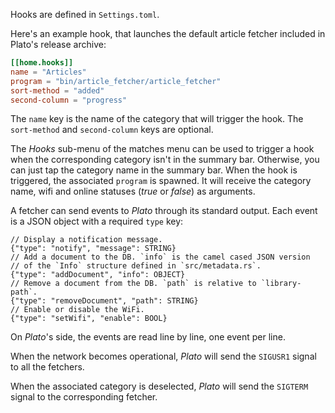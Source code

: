 Hooks are defined in `Settings.toml`.

Here's an example hook, that launches the default article fetcher included in
Plato's release archive:
```toml
[[home.hooks]]
name = "Articles"
program = "bin/article_fetcher/article_fetcher"
sort-method = "added"
second-column = "progress"
```

The `name` key is the name of the category that will trigger the hook. The
`sort-method` and `second-column` keys are optional.

The *Hooks* sub-menu of the matches menu can be used to trigger a hook when the
corresponding category isn't in the summary bar. Otherwise, you can just tap
the category name in the summary bar. When the hook is triggered, the
associated `program` is spawned. It will receive the category name, wifi and
online statuses (*true* or *false*) as arguments.

A fetcher can send events to *Plato* through its standard output.
Each event is a JSON object with a required `type` key:

```
// Display a notification message.
{"type": "notify", "message": STRING}
// Add a document to the DB. `info` is the camel cased JSON version
// of the `Info` structure defined in `src/metadata.rs`.
{"type": "addDocument", "info": OBJECT}
// Remove a document from the DB. `path` is relative to `library-path`.
{"type": "removeDocument", "path": STRING}
// Enable or disable the WiFi.
{"type": "setWifi", "enable": BOOL}
```

On *Plato*'s side, the events are read line by line, one event per line.

When the network becomes operational, *Plato* will send the `SIGUSR1` signal to
all the fetchers.

When the associated category is deselected, *Plato* will send the `SIGTERM`
signal to the corresponding fetcher.
